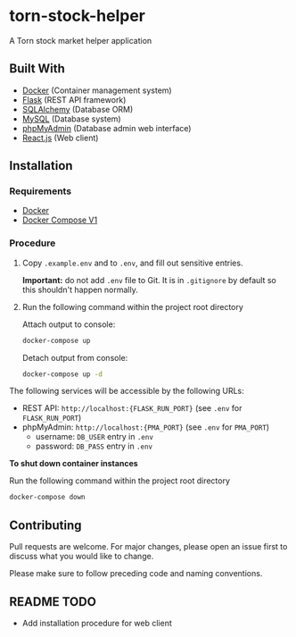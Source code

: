 <p>
<img href="https://img.shields.io/github/issues-pr-raw/cedricouellet/torn-stock-helper">
<img href="https://img.shields.io/github/issues-raw/cedricouellet/torn-stock-helper">
<img href="https://img.shields.io/github/last-commit/cedricouellet/torn-stock-helper/main?label=last%20commit%20%28branch%3Dmain%29">
<img href="https://img.shields.io/github/last-commit/cedricouellet/torn-stock-helper/dev?label=last%20commit%20%28branch%3Ddev%29">
<img href="https://img.shields.io/github/v/tag/cedricouellet/torn-stock-helper?include_prereleases&sort=semver">
<img href="https://img.shields.io/github/v/release/cedricouellet/torn-stock-helper?display_name=tag&include_prereleases">
</p>


# torn-stock-helper

A Torn stock market helper application

## Built With

- [Docker](https://www.docker.com/) (Container management system)
- [Flask](https://flask.palletsprojects.com/) (REST API framework)
- [SQLAlchemy](https://www.sqlalchemy.org/) (Database ORM)
- [MySQL](https://www.mysql.com/) (Database system)
- [phpMyAdmin](https://www.phpmyadmin.net/) (Database admin web interface)
- [React.js](https://reactjs.org/) (Web client)


## Installation

### Requirements

- [Docker](https://www.docker.com/)
- [Docker Compose V1](https://docs.docker.com/compose/)

### Procedure

1. Copy `.example.env` and to `.env`, and fill out sensitive entries.

    **Important:** do not add `.env` file to Git. It is in `.gitignore` by default so this shouldn't happen normally.

2. Run the following command within the project root directory

    Attach output to console:
    ```bash
    docker-compose up
    ```
    Detach output from console:
    ```bash
    docker-compose up -d
    ```

The following services will be accessible by the following URLs:
    
- REST API: `http://localhost:{FLASK_RUN_PORT}` (see `.env` for `FLASK_RUN_PORT`)
- phpMyAdmin: `http://localhost:{PMA_PORT}` (see `.env` for `PMA_PORT`)
    - username: `DB_USER` entry in `.env`
    - password: `DB_PASS` entry in `.env`

**To shut down container instances**

Run the following command within the project root directory

```bash
docker-compose down
```

## Contributing

Pull requests are welcome. 
For major changes, please open an issue first to discuss what you would like to change.

Please make sure to follow preceding code and naming conventions.

## README TODO
- Add installation procedure for web client